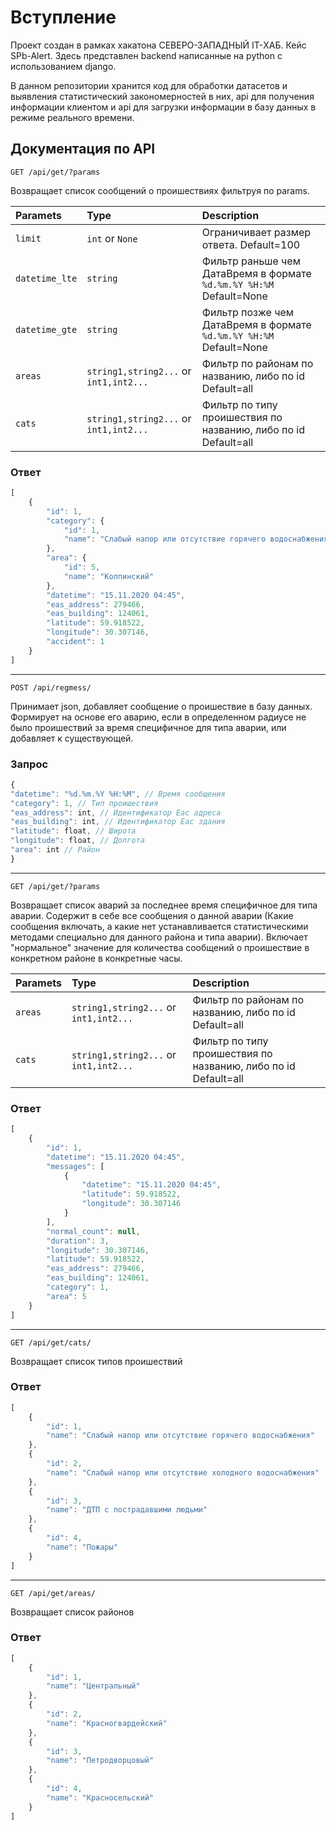 # Вступление
Проект создан в рамках хакатона СЕВЕРО-ЗАПАДНЫЙ IT-ХАБ. Кейс SPb-Alert. Здесь представлен backend написанные на python с использованием django.

В данном репозитории хранится код для обработки датасетов и выявления статистический закономерностей в них, api для получения информации клиентом и api для загрузки информации в базу данных в режиме реального времени.
## Документация по API

```http
GET /api/get/?params
```

Возвращает список сообщений о проишествиях фильтруя по params.

| Paramets | Type | Description |
| :--- | :--- | :--- |
| `limit` | `int` or `None` | Ограничивает размер ответа. Default=100 |
| `datetime_lte` | `string` | Фильтр раньше чем ДатаВремя в формате `%d.%m.%Y %H:%M` Default=None |
| `datetime_gte` | `string` | Фильтр позже чем ДатаВремя в формате `%d.%m.%Y %H:%M` Default=None |
| `areas` | `string1,string2...` or `int1,int2...` | Фильтр по районам по названию, либо по id Default=all |
| `cats` | `string1,string2...` or `int1,int2...` | Фильтр по типу проишествия по названию, либо по id Default=all|

### Ответ
```javascript
[
    {
        "id": 1,
        "category": {
            "id": 1,
            "name": "Слабый напор или отсутствие горячего водоснабжения"
        },
        "area": {
            "id": 5,
            "name": "Колпинский"
        },
        "datetime": "15.11.2020 04:45",
        "eas_address": 279466,
        "eas_building": 124061,
        "latitude": 59.918522,
        "longitude": 30.307146,
        "accident": 1
    }
]
```

---


```http
POST /api/regmess/
```

Принимает json, добавляет сообщение о проишествие в базу данных.
Формирует на основе его аварию, если в определенном радиусе не было проишествий за время специфичное для типа аварии, или добавляет к существующей.

### Запрос

```javascript
{
"datetime": "%d.%m.%Y %H:%M", // Время сообщения
"category": 1, // Тип проишествия
"eas_address": int, // Идентификатор Еас адреса
"eas_building": int, // Идентификатор Еас здания
"latitude": float, // Широта
"longitude": float, // Долгота
"area": int // Район
}
```

---


```http
GET /api/get/?params
```

Возвращает список аварий за последнее время специфичное для типа аварии. Содержит в себе все сообщения о данной аварии (Какие сообщения включать, а какие нет устанавливается статистическими методами специально для данного района и типа аварии). Включает "нормальное" значение для количества сообщений о проишествие в конкретном районе в конкретные часы.

| Paramets | Type | Description |
| :--- | :--- | :--- |
| `areas` | `string1,string2...` or `int1,int2...` | Фильтр по районам по названию, либо по id Default=all |
| `cats` | `string1,string2...` or `int1,int2...` | Фильтр по типу проишествия по названию, либо по id Default=all|

### Ответ
```javascript
[
    {
        "id": 1,
        "datetime": "15.11.2020 04:45",
        "messages": [
            {
                "datetime": "15.11.2020 04:45",
                "latitude": 59.918522,
                "longitude": 30.307146
            }
        ],
        "normal_count": null,
        "duration": 3,
        "longitude": 30.307146,
        "latitude": 59.918522,
        "eas_address": 279466,
        "eas_building": 124061,
        "category": 1,
        "area": 5
    }
]
```


---


```http
GET /api/get/cats/
```

Возвращает cписок типов проишествий

### Ответ
```javascript
[
    {
        "id": 1,
        "name": "Слабый напор или отсутствие горячего водоснабжения"
    },
    {
        "id": 2,
        "name": "Слабый напор или отсутствие холодного водоснабжения"
    },
    {
        "id": 3,
        "name": "ДТП с пострадавшими людьми"
    },
    {
        "id": 4,
        "name": "Пожары"
    }
]
```

---


```http
GET /api/get/areas/
```

Возвращает cписок районов

### Ответ
```javascript
[
    {
        "id": 1,
        "name": "Центральный"
    },
    {
        "id": 2,
        "name": "Красногвардейский"
    },
    {
        "id": 3,
        "name": "Петродворцовый"
    },
    {
        "id": 4,
        "name": "Красносельский"
    }
]
```


